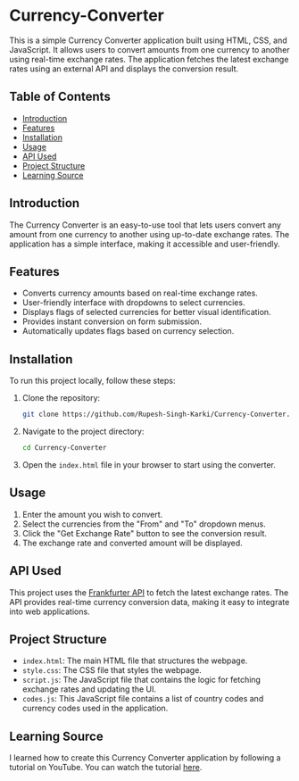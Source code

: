 # Currency-Converter

This is a simple Currency Converter application built using HTML, CSS, and JavaScript. It allows users to convert amounts from one currency to another using real-time exchange rates. The application fetches the latest exchange rates using an external API and displays the conversion result.

## Table of Contents

- [Introduction](#introduction)
- [Features](#features)
- [Installation](#installation)
- [Usage](#usage)
- [API Used](#api-used)
- [Project Structure](#project-structure)
- [Learning Source](#learning-source)
## Introduction

The Currency Converter is an easy-to-use tool that lets users convert any amount from one currency to another using up-to-date exchange rates. The application has a simple interface, making it accessible and user-friendly.

## Features

- Converts currency amounts based on real-time exchange rates.
- User-friendly interface with dropdowns to select currencies.
- Displays flags of selected currencies for better visual identification.
- Provides instant conversion on form submission.
- Automatically updates flags based on currency selection.

## Installation

To run this project locally, follow these steps:

1. Clone the repository:
   ```bash
   git clone https://github.com/Rupesh-Singh-Karki/Currency-Converter.git
   ```
2. Navigate to the project directory:
   ```bash
   cd Currency-Converter
   ```
3. Open the `index.html` file in your browser to start using the converter.

## Usage

1. Enter the amount you wish to convert.
2. Select the currencies from the "From" and "To" dropdown menus.
3. Click the "Get Exchange Rate" button to see the conversion result.
4. The exchange rate and converted amount will be displayed.

## API Used

This project uses the [Frankfurter API](https://www.frankfurter.app) to fetch the latest exchange rates. The API provides real-time currency conversion data, making it easy to integrate into web applications.

## Project Structure

- `index.html`: The main HTML file that structures the webpage.
- `style.css`: The CSS file that styles the webpage.
- `script.js`: The JavaScript file that contains the logic for fetching exchange rates and updating the UI.
- `codes.js`: This JavaScript file contains a list of country codes and currency codes used in the application.

## Learning Source

I learned how to create this Currency Converter application by following a tutorial on YouTube. You can watch the tutorial [here](https://www.youtube.com/watch?v=VlPiVmYuoqw).
